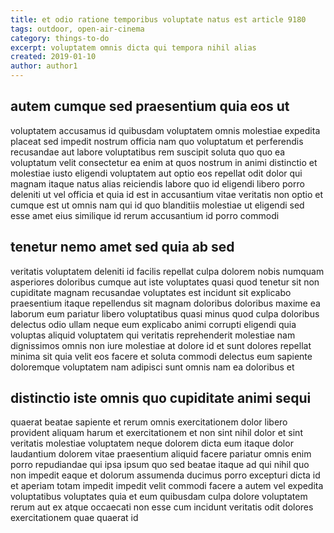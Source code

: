 ```yaml
---
title: et odio ratione temporibus voluptate natus est article 9180
tags: outdoor, open-air-cinema
category: things-to-do
excerpt: voluptatem omnis dicta qui tempora nihil alias
created: 2019-01-10
author: author1
---
```


## autem cumque sed praesentium quia eos ut

voluptatem accusamus id quibusdam voluptatem omnis molestiae expedita placeat sed impedit nostrum officia nam quo voluptatum et perferendis recusandae aut labore voluptatibus rem suscipit soluta quo quo ea voluptatum velit consectetur ea enim at quos nostrum in animi distinctio et molestiae iusto eligendi voluptatem aut optio eos repellat odit dolor qui magnam itaque natus alias reiciendis labore quo id eligendi libero porro deleniti ut vel officia et quia id est in accusantium vitae veritatis non optio et cumque est ut omnis nam qui id quo blanditiis molestiae ut eligendi sed esse amet eius similique id rerum accusantium id porro commodi

## tenetur nemo amet sed quia ab sed

veritatis voluptatem deleniti id facilis repellat culpa dolorem nobis numquam asperiores doloribus cumque aut iste voluptates quasi quod tenetur sit non cupiditate magnam recusandae voluptates est incidunt sit explicabo praesentium itaque repellendus sit magnam doloribus doloribus maxime ea laborum eum pariatur libero voluptatibus quasi minus quod culpa doloribus delectus odio ullam neque eum explicabo animi corrupti eligendi quia voluptas aliquid voluptatem qui veritatis reprehenderit molestiae nam dignissimos omnis non iure molestiae at dolore id et sunt dolores repellat minima sit quia velit eos facere et soluta commodi delectus eum sapiente doloremque voluptatem nam adipisci sunt omnis nam ea doloribus et

## distinctio iste omnis quo cupiditate animi sequi

quaerat beatae sapiente et rerum omnis exercitationem dolor libero provident aliquam harum et exercitationem et non sint nihil dolor et sint veritatis molestiae voluptatem neque dolorem dicta eum itaque dolor laudantium dolorem vitae praesentium aliquid facere pariatur omnis enim porro repudiandae qui ipsa ipsum quo sed beatae itaque ad qui nihil quo non impedit eaque et dolorum assumenda ducimus porro excepturi dicta id et aperiam totam impedit impedit velit commodi facere a autem vel expedita voluptatibus voluptates quia et eum quibusdam culpa dolore voluptatem rerum aut ex atque occaecati non esse cum incidunt veritatis odit dolores exercitationem quae quaerat id
